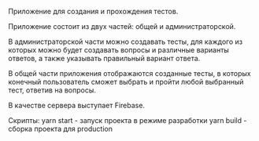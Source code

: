 Приложение для создания и прохождения тестов.

Приложение состоит из двух частей: общей и администраторской.

В администраторской части можно создавать тесты, для каждого из которых можно будет создавать вопросы и различные варианты ответов, а также указывать правильный вариант ответа.

В общей части приложения отображаются созданные тесты, в которых конечный пользователь сможет выбрать и пройти любой выбранный тест, ответив на вопросы.

В качестве сервера выступает Firebase.

Скрипты:
yarn start - запуск проекта в режиме разработки
yarn build - сборка проекта для production
